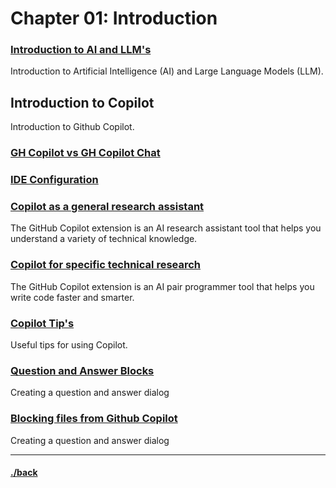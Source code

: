 # Chapter 01: Introduction

### [Introduction to AI and LLM's](./ai.md)
Introduction to Artificial Intelligence (AI) and Large Language Models (LLM).


## Introduction to Copilot
Introduction to Github Copilot.
### [GH Copilot vs GH Copilot Chat](./gh_cp.md)

### [IDE Configuration](./ide.md)


### [Copilot as a general research assistant](./assistant.md)
The GitHub Copilot extension is an AI research assistant tool that helps you understand a variety of technical knowledge.

### [Copilot for specific technical research](./research.md)
The GitHub Copilot extension is an AI pair programmer tool that helps you write code faster and smarter.


### [Copilot Tip's](./tips.md)
Useful tips for using Copilot.

### [Question and Answer Blocks](./qa.md)
Creating a question and answer dialog

### [Blocking files from Github Copilot](./blocking.md)
Creating a question and answer dialog



---

#### [./back](../README.md)
